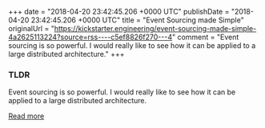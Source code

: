 +++
date = "2018-04-20 23:42:45.206 +0000 UTC"
publishDate = "2018-04-20 23:42:45.206 +0000 UTC"
title = "Event Sourcing made Simple"
originalUrl = "https://kickstarter.engineering/event-sourcing-made-simple-4a2625113224?source=rss----c5ef8826f270---4"
comment = "Event sourcing is so powerful. I would really like to see how it can be applied to a large distributed architecture."
+++

### TLDR

Event sourcing is so powerful. I would really like to see how it can be applied to a large distributed architecture.

[Read more](https://kickstarter.engineering/event-sourcing-made-simple-4a2625113224?source=rss----c5ef8826f270---4)
